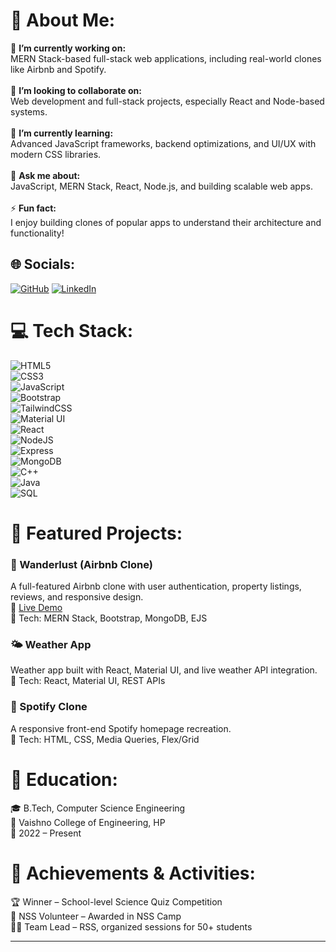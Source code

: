 # 💫 About Me:
🔭 **I’m currently working on:**  
MERN Stack-based full-stack web applications, including real-world clones like Airbnb and Spotify.  
<br>
👯 **I’m looking to collaborate on:**  
Web development and full-stack projects, especially React and Node-based systems.  
<br>
🌱 **I’m currently learning:**  
Advanced JavaScript frameworks, backend optimizations, and UI/UX with modern CSS libraries.  
<br>
💬 **Ask me about:**  
JavaScript, MERN Stack, React, Node.js, and building scalable web apps.  
<br>
⚡ **Fun fact:**  
I enjoy building clones of popular apps to understand their architecture and functionality!

## 🌐 Socials:
[![GitHub](https://img.shields.io/badge/GitHub-000?style=for-the-badge&logo=github&logoColor=white)](https://github.com/rakshit-2oo4)
[![LinkedIn](https://img.shields.io/badge/LinkedIn-%230077B5.svg?style=for-the-badge&logo=linkedin&logoColor=white)](https://www.linkedin.com/in/rakshit-sharma-b68026264)

# 💻 Tech Stack:
![HTML5](https://img.shields.io/badge/html5-%23E34F26.svg?style=for-the-badge&logo=html5&logoColor=white)  
![CSS3](https://img.shields.io/badge/css3-%231572B6.svg?style=for-the-badge&logo=css3&logoColor=white)  
![JavaScript](https://img.shields.io/badge/javascript-%23323330.svg?style=for-the-badge&logo=javascript&logoColor=%23F7DF1E)  
![Bootstrap](https://img.shields.io/badge/bootstrap-%23563D7C.svg?style=for-the-badge&logo=bootstrap&logoColor=white)  
![TailwindCSS](https://img.shields.io/badge/tailwindcss-%2338B2AC.svg?style=for-the-badge&logo=tailwind-css&logoColor=white)  
![Material UI](https://img.shields.io/badge/MUI-%230081CB.svg?style=for-the-badge&logo=material-ui&logoColor=white)  
![React](https://img.shields.io/badge/react-%2320232a.svg?style=for-the-badge&logo=react&logoColor=%2361DAFB)  
![NodeJS](https://img.shields.io/badge/node.js-6DA55F?style=for-the-badge&logo=node.js&logoColor=white)  
![Express](https://img.shields.io/badge/express.js-%23404d59.svg?style=for-the-badge&logo=express&logoColor=%2361DAFB)  
![MongoDB](https://img.shields.io/badge/MongoDB-%234ea94b.svg?style=for-the-badge&logo=mongodb&logoColor=white)  
![C++](https://img.shields.io/badge/C++-%2300599C.svg?style=for-the-badge&logo=c%2B%2B&logoColor=white)  
![Java](https://img.shields.io/badge/Java-%23ED8B00.svg?style=for-the-badge&logo=java&logoColor=white)  
![SQL](https://img.shields.io/badge/SQL-%2307405e.svg?style=for-the-badge&logo=sqlite&logoColor=white)

# 📌 Featured Projects:
### 🏡 Wanderlust (Airbnb Clone)
A full-featured Airbnb clone with user authentication, property listings, reviews, and responsive design.  
🔗 [Live Demo](https://majorproject-ku1r.onrender.com/listings)  
🔧 Tech: MERN Stack, Bootstrap, MongoDB, EJS

### 🌤️ Weather App
Weather app built with React, Material UI, and live weather API integration.  
🔧 Tech: React, Material UI, REST APIs

### 🎵 Spotify Clone
A responsive front-end Spotify homepage recreation.  
🔧 Tech: HTML, CSS, Media Queries, Flex/Grid

# 🏫 Education:
🎓 B.Tech, Computer Science Engineering  
📍 Vaishno College of Engineering, HP  
📅 2022 – Present

# 📌 Achievements & Activities:
🏆 Winner – School-level Science Quiz Competition  
🧢 NSS Volunteer – Awarded in NSS Camp  
👨‍🏫 Team Lead – RSS, organized sessions for 50+ students

---

